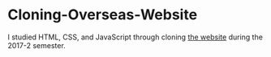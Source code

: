 # Cloning-Overseas-Website
I studied HTML, CSS, and JavaScript through cloning [the website](https://99u.adobe.com/) during the 2017-2 semester.
